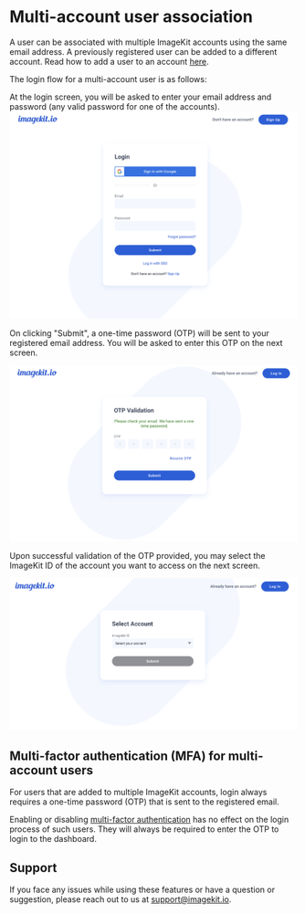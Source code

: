 # Multi-account user association

A user can be associated with multiple ImageKit accounts using the same email address. A previously registered user can be added to a different account. Read how to add a user to an account [here](./user-access-management/README.md).

The login flow for a multi-account user is as follows:

At the login screen, you will be asked to enter your email address and password (any valid password for one of the accounts).
![Login screen](../.gitbook/assets/login_screen.png)

On clicking "Submit", a one-time password (OTP) will be sent to your registered email address. You will be asked to enter this OTP on the next screen.

![OTP input screen](../.gitbook/assets/OTP_input_screen.png)

Upon successful validation of the OTP provided, you may select the ImageKit ID of the account you want to access on the next screen.

![Account selection screen](../.gitbook/assets/account_selection_screen.png)

## Multi-factor authentication (MFA) for multi-account users

For users that are added to multiple ImageKit accounts, login always requires a one-time password (OTP) that is sent to the registered email.

Enabling or disabling [multi-factor authentication](./multi-factor-authentication.md) has no effect on the login process of such users. They will always be required to enter the OTP to login to the dashboard.

## Support

If you face any issues while using these features or have a question or suggestion, please reach out to us at support@imagekit.io.
